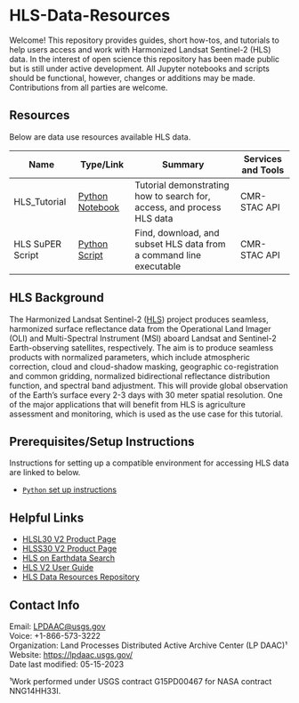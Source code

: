 # HLS-Data-Resources  

Welcome! This repository provides guides, short how-tos, and tutorials to help users access and work with Harmonized Landsat Sentinel-2 (HLS) data. In the interest of open science this repository has been made public but is still under active development. All Jupyter notebooks and scripts should be functional, however, changes or additions may be made. Contributions from all parties are welcome.  

## Resources  

Below are data use resources available HLS data.  

|Name|Type/Link|Summary|Services and Tools|
|----|---------|-------|------------------|
| HLS_Tutorial | [Python Notebook](python/tutorials/HLS_Tutorial.ipynb) | Tutorial demonstrating how to search for, access, and process HLS data | CMR-STAC API |
| HLS SuPER Script | [Python Script](python/scripts/HLS_SuPER/) | Find, download, and subset HLS data from a command line executable | CMR-STAC API |

## HLS Background

The  Harmonized Landsat Sentinel-2 ([HLS](https://lpdaac.usgs.gov/data/get-started-data/collection-overview/missions/harmonized-landsat-sentinel-2-hls-overview/)) project produces seamless, harmonized surface reflectance data from the Operational Land Imager (OLI) and Multi-Spectral Instrument (MSI) aboard Landsat and Sentinel-2 Earth-observing satellites, respectively. The aim is to produce seamless products with normalized parameters, which include atmospheric correction, cloud and cloud-shadow masking, geographic co-registration and common gridding, normalized bidirectional reflectance distribution function, and spectral band adjustment. This will provide global observation of the Earth’s surface every 2-3 days with 30 meter spatial resolution. One of the major applications that will benefit from HLS is agriculture assessment and monitoring, which is used as the use case for this tutorial.

## Prerequisites/Setup Instructions

Instructions for setting up a compatible environment for accessing HLS data are linked to below.
- [`Python` set up instructions](python/setup/setup_instructions_python.md)

## Helpful Links  

- [HLSL30 V2 Product Page](https://www.doi.org/10.5067/HLS/HLSL30.002)  
- [HLSS30 V2 Product Page](https://www.doi.org/10.5067/HLS/HLSS30.002)  
- [HLS on Earthdata Search](https://search.earthdata.nasa.gov/search?q=%22HLSS30%22)  
- [HLS V2 User Guide](https://lpdaac.usgs.gov/documents/1326/HLS_User_Guide_V2.pdf)  
- [HLS Data Resources Repository](https://github.com/nasa/HLS-Data-Resources)  

## Contact Info  

Email: LPDAAC@usgs.gov  
Voice: +1-866-573-3222  
Organization: Land Processes Distributed Active Archive Center (LP DAAC)¹  
Website: <https://lpdaac.usgs.gov/>  
Date last modified: 05-15-2023  

¹Work performed under USGS contract G15PD00467 for NASA contract NNG14HH33I.  
